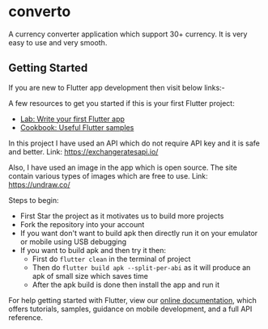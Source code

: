# converto

A currency converter application which support 30+ currency. It is very easy to use and very smooth.

## Getting Started

If you are new to Flutter app development then visit below links:-

A few resources to get you started if this is your first Flutter project:

- [Lab: Write your first Flutter app](https://flutter.dev/docs/get-started/codelab)
- [Cookbook: Useful Flutter samples](https://flutter.dev/docs/cookbook)

In this project I have used an API which do not require API key and it is safe and better. Link: https://exchangeratesapi.io/

Also, I have used an image in the app which is open source. The site contain various types of images which are free to use. Link: https://undraw.co/

Steps to begin:
- First Star the project as it motivates us to build more projects
- Fork the repository into your account
- If you want don't want to build apk then directly run it on your emulator or mobile using USB debugging
- If you want to build apk and then try it then:
  - First do ```flutter clean``` in the terminal of project
  - Then do ```flutter build apk --split-per-abi``` as it will produce an apk of small size which saves time
  - After the apk build is done then install the app and run it

For help getting started with Flutter, view our
[online documentation](https://flutter.dev/docs), which offers tutorials,
samples, guidance on mobile development, and a full API reference.

